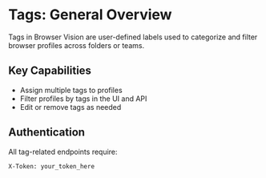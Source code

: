 # Tags: General Overview

Tags in Browser Vision are user-defined labels used to categorize and filter browser profiles across folders or teams.

## Key Capabilities

* Assign multiple tags to profiles
* Filter profiles by tags in the UI and API
* Edit or remove tags as needed

## Authentication

All tag-related endpoints require:

```
X-Token: your_token_here
```